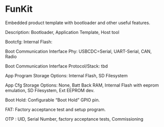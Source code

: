 # FunKit
Embedded product template with bootloader and other useful features.

Description:    Bootloader, Application Template, Host tool

Bootcfg:  Internal Flash:

Boot Communication Interface Phy:   USBCDC=Serial,  UART-Serial,  CAN,  Radio

Boot Communication Interface Protocol/Stack:   tbd 

App Program Storage Options:  Internal Flash,  SD Filesystem

App Cfg Storage Options:   None, Batt Back RAM, Internal Flash with eeprom emulation, SD Filesystem, Ext EEPROM dev.

Boot Hold:  Configurable “Boot Hold” GPIO pin.

FAT:  Factory acceptance test and setup program.

OTP :  UID, Serial Number, factory acceptance tests, Commissioning


